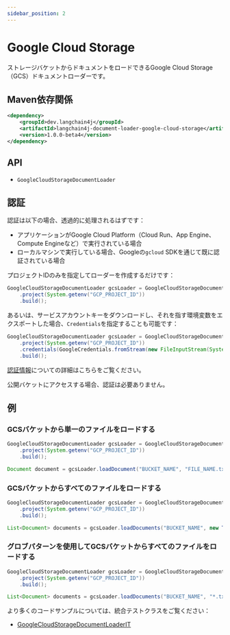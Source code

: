 ```yaml
---
sidebar_position: 2
---
```


# Google Cloud Storage

ストレージバケットからドキュメントをロードできるGoogle Cloud Storage（GCS）ドキュメントローダーです。

## Maven依存関係

```xml
<dependency>
    <groupId>dev.langchain4j</groupId>
    <artifactId>langchain4j-document-loader-google-cloud-storage</artifactId>
    <version>1.0.0-beta4</version>
</dependency>
```

## API

- `GoogleCloudStorageDocumentLoader`

## 認証

認証は以下の場合、透過的に処理されるはずです：
* アプリケーションがGoogle Cloud Platform（Cloud Run、App Engine、Compute Engineなど）で実行されている場合
* ローカルマシンで実行している場合、Googleの`gcloud` SDKを通じて既に認証されている場合

プロジェクトIDのみを指定してローダーを作成するだけです：

```java
GoogleCloudStorageDocumentLoader gcsLoader = GoogleCloudStorageDocumentLoader.builder()
    .project(System.getenv("GCP_PROJECT_ID"))
    .build();
```

あるいは、サービスアカウントキーをダウンロードし、それを指す環境変数をエクスポートした場合、`Credentials`を指定することも可能です：

```java
GoogleCloudStorageDocumentLoader gcsLoader = GoogleCloudStorageDocumentLoader.builder()
    .project(System.getenv("GCP_PROJECT_ID"))
    .credentials(GoogleCredentials.fromStream(new FileInputStream(System.getenv("GOOGLE_APPLICATION_CREDENTIALS"))))
    .build();
```

[認証情報](https://cloud.google.com/docs/authentication/application-default-credentials)についての詳細はこちらをご覧ください。

公開バケットにアクセスする場合、認証は必要ありません。

## 例

### GCSバケットから単一のファイルをロードする

```java
GoogleCloudStorageDocumentLoader gcsLoader = GoogleCloudStorageDocumentLoader.builder()
    .project(System.getenv("GCP_PROJECT_ID"))
    .build();

Document document = gcsLoader.loadDocument("BUCKET_NAME", "FILE_NAME.txt", new TextDocumentParser());
```

### GCSバケットからすべてのファイルをロードする

```java
GoogleCloudStorageDocumentLoader gcsLoader = GoogleCloudStorageDocumentLoader.builder()
    .project(System.getenv("GCP_PROJECT_ID"))
    .build();

List<Document> documents = gcsLoader.loadDocuments("BUCKET_NAME", new TextDocumentParser());
```

### グロブパターンを使用してGCSバケットからすべてのファイルをロードする

```java
GoogleCloudStorageDocumentLoader gcsLoader = GoogleCloudStorageDocumentLoader.builder()
    .project(System.getenv("GCP_PROJECT_ID"))
    .build();

List<Document> documents = gcsLoader.loadDocuments("BUCKET_NAME", "*.txt", new TextDocumentParser());
```

より多くのコードサンプルについては、統合テストクラスをご覧ください：
- [GoogleCloudStorageDocumentLoaderIT](https://github.com/langchain4j/langchain4j/blob/main/document-loaders/langchain4j-document-loader-google-cloud-storage/src/test/java/dev/langchain4j/data/document/loader/gcs/GoogleCloudStorageDocumentLoaderIT.java)
